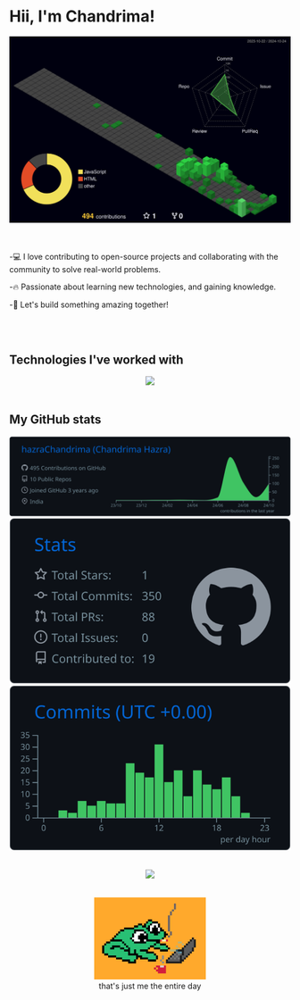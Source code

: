 # Hii, I'm Chandrima!

<div align="center">
  <img src="profile-3d-contrib/profile-night-green.svg" alt="me" width="700px">
</div>

<br/>
<br/>

-💻 I love contributing to open-source projects and collaborating with the community to solve real-world problems. 

-🔥 Passionate about learning new technologies, and gaining knowledge.

-🌟 Let's build something amazing together!

<br/>
<br/>

## Technologies I've worked with
<div align="center">
  <a href="https://skillicons.dev">
    <img src="https://skillicons.dev/icons?i=git,github,webstorm,html,css,js,react,next,tailwind,bootstrap,vercel,express,nodejs,mui,npm,vite,postgres,python,pycharm,java,c,figma,selenium,vscode,windows,powershell,mongo,vim" />
  </a>
</div>
<br/>

## My GitHub stats

<div align="center">
  <img src="profile-summary-card-output/github_dark/0-profile-details.svg" alt="me" width="685px">
<!--   <img src="profile-summary-card-output/github_dark/1-repos-per-language.svg" alt="me" width="">
  <img src="profile-summary-card-output/github_dark/2-most-commit-language.svg" alt="me" width=""> -->
  <img src="profile-summary-card-output/github_dark/3-stats.svg" alt="me" width="">
  <img src="profile-summary-card-output/github_dark/4-productive-time.svg" alt="me" width="">
</div>
<br/>

<div align="center">
  
[![](https://visitcount.itsvg.in/api?id=hazraChandrima&label=Profile%20Views&color=0&icon=3&pretty=true)](https://visitcount.itsvg.in)

</div>

<br/>
<div align="center">
  <img src="./froggy.gif" alt="literally me" width="200px">
  <br/>
  that's just me the entire day
</div>
<!-- ### My contributions in Hacktoberfest 2024
<br/>
<div align="center">
   <img src="https://holopin.me/hazrachandrima" alt="hacktoberfest holopin badges" width="600px" />
</div> -->
